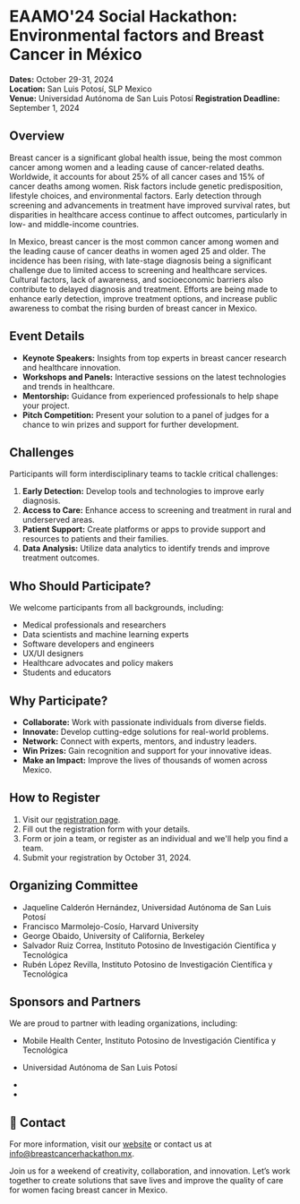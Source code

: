 # EAAMO'24 Social Hackathon: Environmental factors and Breast Cancer in México 

**Dates:** October 29-31, 2024  
**Location:** San Luis Potosí, SLP Mexico  
**Venue:** Universidad Autónoma de San Luis Potosí 
**Registration Deadline:** September 1, 2024

## Overview

Breast cancer is a significant global health issue, being the most common cancer among women and a leading cause of cancer-related deaths. Worldwide, it accounts for about 25% of all cancer cases and 15% of cancer deaths among women. Risk factors include genetic predisposition, lifestyle choices, and environmental factors. Early detection through screening and advancements in treatment have improved survival rates, but disparities in healthcare access continue to affect outcomes, particularly in low- and middle-income countries.

In Mexico, breast cancer is the most common cancer among women and the leading cause of cancer deaths in women aged 25 and older. The incidence has been rising, with late-stage diagnosis being a significant challenge due to limited access to screening and healthcare services. Cultural factors, lack of awareness, and socioeconomic barriers also contribute to delayed diagnosis and treatment. Efforts are being made to enhance early detection, improve treatment options, and increase public awareness to combat the rising burden of breast cancer in Mexico.

## Event Details

- **Keynote Speakers:** Insights from top experts in breast cancer research and healthcare innovation.
- **Workshops and Panels:** Interactive sessions on the latest technologies and trends in healthcare.
- **Mentorship:** Guidance from experienced professionals to help shape your project.
- **Pitch Competition:** Present your solution to a panel of judges for a chance to win prizes and support for further development.

## Challenges

Participants will form interdisciplinary teams to tackle critical challenges:

1. **Early Detection:** Develop tools and technologies to improve early diagnosis.
2. **Access to Care:** Enhance access to screening and treatment in rural and underserved areas.
3. **Patient Support:** Create platforms or apps to provide support and resources to patients and their families.
4. **Data Analysis:** Utilize data analytics to identify trends and improve treatment outcomes.

## Who Should Participate?

We welcome participants from all backgrounds, including:

- Medical professionals and researchers
- Data scientists and machine learning experts
- Software developers and engineers
- UX/UI designers
- Healthcare advocates and policy makers
- Students and educators

## Why Participate?

- **Collaborate:** Work with passionate individuals from diverse fields.
- **Innovate:** Develop cutting-edge solutions for real-world problems.
- **Network:** Connect with experts, mentors, and industry leaders.
- **Win Prizes:** Gain recognition and support for your innovative ideas.
- **Make an Impact:** Improve the lives of thousands of women across Mexico.

##  How to Register

1. Visit our [registration page](http://www.breastcancerhackathon.mx).
2. Fill out the registration form with your details.
3. Form or join a team, or register as an individual and we'll help you find a team.
4. Submit your registration by October 31, 2024.

## Organizing Committee


- Jaqueline Calderón Hernández, Universidad Autónoma de San Luis Potosí
- Francisco Marmolejo-Cosío, Harvard University 
- George Obaido, University of California, Berkeley
- Salvador Ruiz Correa, Instituto Potosino de Investigación Científica y Tecnológica
- Rubén López Revilla, Instituto Potosino de Investigación Científica y Tecnológica

## Sponsors and Partners

We are proud to partner with leading organizations, including:

- Mobile Health Center, Instituto Potosino de Investigación Científica y Tecnológica 
- Universidad Autónoma de San Luis Potosí
- 

- 


## 📧 Contact

For more information, visit our [website](http://www.breastcancerhackathon.mx) or contact us at [info@breastcancerhackathon.mx](mailto:info@breastcancerhackathon.mx).

Join us for a weekend of creativity, collaboration, and innovation. Let’s work together to create solutions that save lives and improve the quality of care for women facing breast cancer in Mexico.

